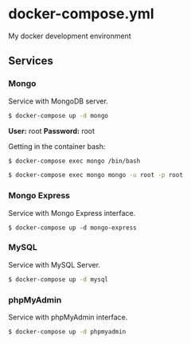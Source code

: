# docker-compose.yml

My docker development environment

## Services

### Mongo

Service with MongoDB server.

```bash
$ docker-compose up -d mongo
```

**User:** root 
**Password:** root

Getting in the container bash:

```bash
$ docker-compose exec mongo /bin/bash
```

```bash
$ docker-compose exec mongo mongo -u root -p root
```

### Mongo Express

Service with Mongo Express interface.

```
$ docker-compose up -d mongo-express
```

### MySQL

Service with MySQL Server.

```bash
$ docker-compose up -d mysql
```

### phpMyAdmin

Service with phpMyAdmin interface.

```bash
$ docker-compose up -d phpmyadmin
```
